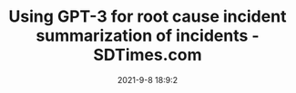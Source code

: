 ---
"title": "Using GPT-3 for root cause incident summarization of incidents - SDTimes.com"
"date": "2021-9-8 18:9:2"
"feed_name": "GOOGLENEWS"
"feed_website": "https://news.google.com/search?q=drilling%2Bincident&hl=en-US&gl=US&ceid=US:en"
"feed_rss": "https://news.google.com/rss/search?q=drilling%2Bincident&hl=en-US&gl=US&ceid=US:en"
"link": "https://sdtimes.com/monitor/using-gpt-3-for-root-cause-incident-summarization-of-incidents/"
"file": "_posts/8ca9442fd9f3b0dd395e849078f8d97697becede.md"
"accident": "1"
"drilling": "1"
---